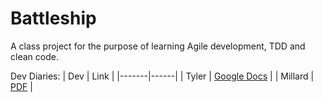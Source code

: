 # Battleship

A class project for the purpose of learning Agile development, TDD and clean code.

Dev Diaries:
  | Dev | Link |
  |-------|------|
  | Tyler | [Google Docs](https://docs.google.com/document/d/1pubhvlK5sk8EUl7HWbQfcjrQHcDJA_8rLDpfHJh2knI/edit?usp=sharing) |
  | Millard | [PDF](https://drive.google.com/file/d/1eaGzDT3n3yNITtl2ciTzcx9YNZj6Llr8/view?usp=sharing) |
